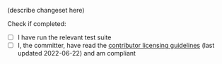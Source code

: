 [//]: # "This issue description supports Markdown syntax (this is what comments look like). There's a cheatsheet here: https://guides.github.com/features/mastering-markdown/"
[//]: # "You can leave these comments here or delete them. Also, please remember to link related Issues! If a bug hasn't been reported, you may submit a fix without creating an Issue."

(describe changeset here)

Check if completed:
- [ ] I have run the relevant test suite
- [ ] I, the committer, have read the [contributor licensing guidelines](https://github.com/YoshiRulz/Rayman2-TAS-scripts/blob/master/contributing.md#licensing) (last updated 2022-06-22) and am compliant
